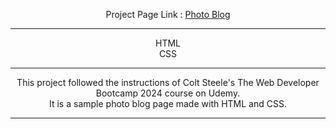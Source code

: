 
<div align="center">

Project Page Link : <a href="https://daydreamygithubhost.github.io/UdemyCSSPractice/">Photo Blog</a>
<hr>
HTML<br>
CSS<br>
<hr>
This project followed the instructions of Colt Steele's The Web Developer Bootcamp 2024 course on Udemy.<br>
It is a sample photo blog page made with HTML and CSS. 
<hr>


</div>
